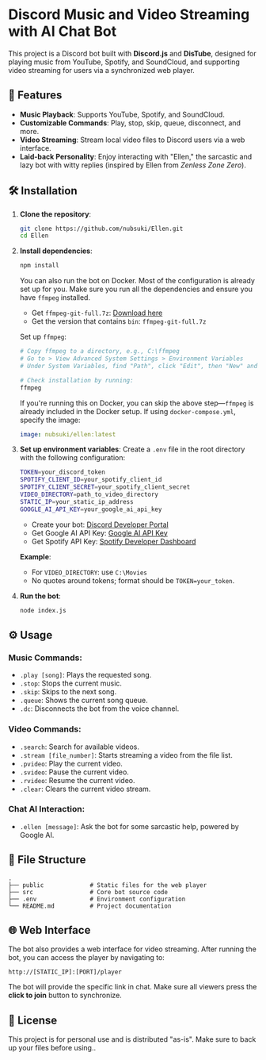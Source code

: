 # Discord Music and Video Streaming with AI Chat Bot 

This project is a Discord bot built with **Discord.js** and **DisTube**, designed for playing music from YouTube, Spotify, and SoundCloud, and supporting video streaming for users via a synchronized web player. 

## 🌟 Features

- **Music Playback**: Supports YouTube, Spotify, and SoundCloud.
- **Customizable Commands**: Play, stop, skip, queue, disconnect, and more.
- **Video Streaming**: Stream local video files to Discord users via a web interface.
- **Laid-back Personality**: Enjoy interacting with "Ellen," the sarcastic and lazy bot with witty replies (inspired by Ellen from *Zenless Zone Zero*).

## 🛠️ Installation

1. **Clone the repository**:

   ```bash
   git clone https://github.com/nubsuki/Ellen.git
   cd Ellen
   ```

2. **Install dependencies**:

   ```bash
   npm install
   ```

   You can also run the bot on Docker. Most of the configuration is already set up for you. Make sure you run all the dependencies and ensure you have `ffmpeg` installed.

   - Get `ffmpeg-git-full.7z`: [Download here](https://www.gyan.dev/ffmpeg/builds/)
   - Get the version that contains `bin`: `ffmpeg-git-full.7z`

   Set up `ffmpeg`:

   ```bash
   # Copy ffmpeg to a directory, e.g., C:\ffmpeg
   # Go to > View Advanced System Settings > Environment Variables
   # Under System Variables, find "Path", click "Edit", then "New" and add C:\ffmpeg\bin

   # Check installation by running:
   ffmpeg
   ```

   If you're running this on Docker, you can skip the above step—`ffmpeg` is already included in the Docker setup. If using `docker-compose.yml`, specify the image:

   ```yaml
   image: nubsuki/ellen:latest
   ```

3. **Set up environment variables**: Create a `.env` file in the root directory with the following configuration:

   ```bash
   TOKEN=your_discord_token
   SPOTIFY_CLIENT_ID=your_spotify_client_id
   SPOTIFY_CLIENT_SECRET=your_spotify_client_secret
   VIDEO_DIRECTORY=path_to_video_directory
   STATIC_IP=your_static_ip_address
   GOOGLE_AI_API_KEY=your_google_ai_api_key
   ```

   - Create your bot: [Discord Developer Portal](https://discord.com/developers/applications)
   - Get Google AI API Key: [Google AI API Key](https://ai.google.dev/gemini-api/docs/api-key)
   - Get Spotify API Key: [Spotify Developer Dashboard](https://developer.spotify.com/dashboard)

   **Example**:
   
   - For `VIDEO_DIRECTORY`: use `C:\Movies`
   - No quotes around tokens; format should be `TOKEN=your_token`.

4. **Run the bot**:

   ```bash
   node index.js
   ```

## ⚙️ Usage

### Music Commands:
- `.play [song]`: Plays the requested song.
- `.stop`: Stops the current music.
- `.skip`: Skips to the next song.
- `.queue`: Shows the current song queue.
- `.dc`: Disconnects the bot from the voice channel.

### Video Commands:
- `.search`: Search for available videos.
- `.stream [file_number]`: Starts streaming a video from the file list.
- `.pvideo`: Play the current video.
- `.svideo`: Pause the current video.
- `.rvideo`: Resume the current video.
- `.clear`: Clears the current video stream.

### Chat AI Interaction:
- `.ellen [message]`: Ask the bot for some sarcastic help, powered by Google AI. 

## 📂 File Structure

```
.
├── public             # Static files for the web player
├── src                # Core bot source code
├── .env               # Environment configuration
└── README.md          # Project documentation
```

## 🌐 Web Interface

The bot also provides a web interface for video streaming. After running the bot, you can access the player by navigating to:

```
http://[STATIC_IP]:[PORT]/player
```

The bot will provide the specific link in chat. Make sure all viewers press the **click to join** button to synchronize.

## 📝 License

This project is for personal use and is distributed "as-is". Make sure to back up your files before using..

